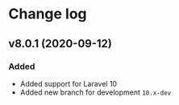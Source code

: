 # Change log


## v8.0.1 (2020-09-12)


### Added

- Added support for Laravel 10
- Added new branch for development ``10.x-dev``

